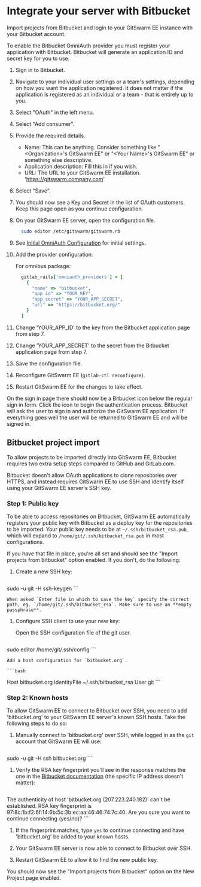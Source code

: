 # Integrate your server with Bitbucket

Import projects from Bitbucket and login to your GitSwarm EE instance with
your Bitbucket account.

To enable the Bitbucket OmniAuth provider you must register your
application with Bitbucket. Bitbucket will generate an application ID and
secret key for you to use.

1.  Sign in to Bitbucket.

1.  Navigate to your individual user settings or a team's settings,
    depending on how you want the application registered. It does not
    matter if the application is registered as an individual or a team -
    that is entirely up to you.

1.  Select "OAuth" in the left menu.

1.  Select "Add consumer".

1.  Provide the required details.

    - Name: This can be anything. Consider something like
      "\<Organization\>'s GitSwarm EE" or "\<Your Name\>'s GitSwarm EE" or
      something else descriptive.
    - Application description: Fill this in if you wish.
    - URL: The URL to your GitSwarm EE installation.
      'https://gitswarm.company.com'

1.  Select "Save".

1.  You should now see a Key and Secret in the list of OAuth customers.
    Keep this page open as you continue configuration.

1.  On your GitSwarm EE server, open the configuration file.

    ```bash
      sudo editor /etc/gitswarm/gitswarm.rb
    ```

1.  See [Initial OmniAuth
    Configuration](omniauth.md#initial-omniauth-configuration) for initial
    settings.

1.  Add the provider configuration:

    For omnibus package:

    ```ruby
      gitlab_rails['omniauth_providers'] = [
        {
          "name" => "bitbucket",
          "app_id" => "YOUR_KEY",
          "app_secret" => "YOUR_APP_SECRET",
          "url" => "https://bitbucket.org/"
        }
      ]
    ```

1.  Change 'YOUR_APP_ID' to the key from the Bitbucket application page
    from step 7.

1.  Change 'YOUR_APP_SECRET' to the secret from the Bitbucket application
    page from step 7.

1.  Save the configuration file.

1.  Reconfigure GitSwarm EE (`gitlab-ctl reconfigure`).

1.  Restart GitSwarm EE for the changes to take effect.

On the sign in page there should now be a Bitbucket icon below the regular
sign in form. Click the icon to begin the authentication process.
Bitbucket will ask the user to sign in and authorize the GitSwarm EE
application. If everything goes well the user will be returned to GitSwarm
EE and will be signed in.

## Bitbucket project import

To allow projects to be imported directly into GitSwarm EE, Bitbucket
requires two extra setup steps compared to GitHub and GitLab.com.

Bitbucket doesn't allow OAuth applications to clone repositories over
HTTPS, and instead requires GitSwarm EE to use SSH and identify itself
using your GitSwarm EE server's SSH key.

### Step 1: Public key

To be able to access repositories on Bitbucket, GitSwarm EE automatically
registers your public key with Bitbucket as a deploy key for the
repositories to be imported. Your public key needs to be at
`~/.ssh/bitbucket_rsa.pub`, which will expand to
`/home/git/.ssh/bitbucket_rsa.pub` in most configurations.

If you have that file in place, you're all set and should see the "Import
projects from Bitbucket" option enabled. If you don't, do the following:

1.  Create a new SSH key:

    ```sh
sudo -u git -H ssh-keygen
    ```

    When asked `Enter file in which to save the key` specify the correct
    path, eg. `/home/git/.ssh/bitbucket_rsa`. Make sure to use an **empty
    passphrase**.

1.  Configure SSH client to use your new key:

    Open the SSH configuration file of the git user.

    ```bash
sudo editor /home/git/.ssh/config
    ```

    Add a host configuration for `bitbucket.org`.

    ```bash
Host bitbucket.org
    IdentityFile ~/.ssh/bitbucket_rsa
    User git
    ```

### Step 2: Known hosts

To allow GitSwarm EE to connect to Bitbucket over SSH, you need to add
'bitbucket.org' to your GitSwarm EE server's known SSH hosts. Take the
following steps to do so:

1.  Manually connect to 'bitbucket.org' over SSH, while logged in as the
    `git` account that GitSwarm EE will use:

    ```bash
sudo -u git -H ssh bitbucket.org
    ```

1.  Verify the RSA key fingerprint you'll see in the response matches the
    one in the [Bitbucket
    documentation](https://confluence.atlassian.com/display/BITBUCKET/Use+the+SSH+protocol+with+Bitbucket#UsetheSSHprotocolwithBitbucket-KnownhostorBitbucket'spublickeyfingerprints)
    (the specific IP address doesn't matter):

    ```
The authenticity of host 'bitbucket.org (207.223.240.182)' can't be established.
RSA key fingerprint is 97:8c:1b:f2:6f:14:6b:5c:3b:ec:aa:46:46:74:7c:40.
Are you sure you want to continue connecting (yes/no)?
    ```

1.  If the fingerprint matches, type `yes` to continue connecting and have
    'bitbucket.org' be added to your known hosts.

1.  Your GitSwarm EE server is now able to connect to Bitbucket over SSH.

1.  Restart GitSwarm EE to allow it to find the new public key.

You should now see the "Import projects from Bitbucket" option on the New
Project page enabled.
